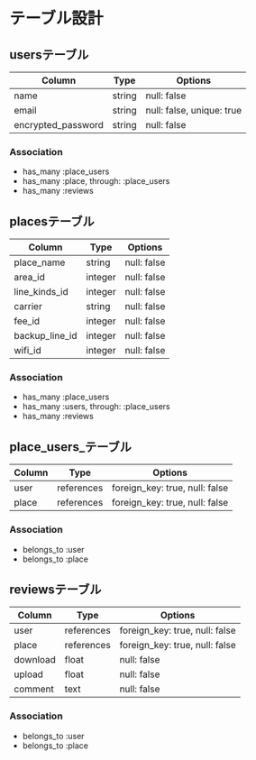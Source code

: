 # テーブル設計

## usersテーブル

| Column             | Type   | Options                   |
| ------------------ | ------ | ------------------------- |
| name               | string | null: false               |
| email              | string | null: false, unique: true |
| encrypted_password | string | null: false               |

### Association
- has_many  :place_users
- has_many  :place, through: :place_users
- has_many  :reviews

## placesテーブル

| Column         | Type    | Options     |
| -------------- | ------- | ----------- |
| place_name     | string  | null: false |
| area_id        | integer | null: false |
| line_kinds_id  | integer | null: false |
| carrier        | string  | null: false |
| fee_id         | integer | null: false |
| backup_line_id | integer | null: false |
| wifi_id        | integer | null: false |

### Association
- has_many  :place_users
- has_many  :users, through: :place_users
- has_many  :reviews

## place_users_テーブル

| Column | Type       | Options                        |
| ------ | -----------| ------------------------------ |
| user   | references | foreign_key: true, null: false |
| place  | references | foreign_key: true, null: false |


### Association

- belongs_to  :user
- belongs_to  :place

## reviewsテーブル
| Column         | Type       | Options                        |
| -------------- | ---------- | ------------------------------ |
| user           | references | foreign_key: true, null: false |
| place          | references | foreign_key: true, null: false |
| download       | float      | null: false                    |
| upload         | float      | null: false                    |
| comment        | text       | null: false                    |

### Association

- belongs_to  :user
- belongs_to  :place
